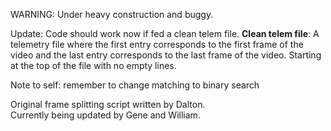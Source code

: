 WARNING: Under heavy construction and buggy.

Update: Code should work now if fed a clean telem file.
**Clean telem file**: A telemetry file where the first entry corresponds to the first frame of the video and the last entry corresponds to the last frame of the video. Starting at the top of the file with no empty lines.

Note to self: remember to change matching to binary search

Original frame splitting script written by Dalton.  
Currently being updated by Gene and William. 